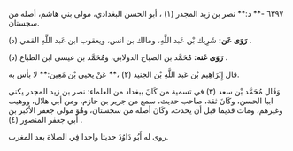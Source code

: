 ٦٣٩٧ -** د:** نصر بن زيد المجدر (١) ، أبو الحسن البغدادي، مولى بني هاشم، أصله من سجستان.

**رَوَى عَن:** شَرِيك بْن عَبد اللَّهِ، ومالك بن انس، ويعقوب ابن عَبد اللَّهِ القمي (د) .

**رَوَى عَنه:** مُحَمَّد بن الصباح الدولابي، ومُحَمَّد بن عيسى ابن الطباع (د) .

قال إِبْرَاهِيم بْن عَبد اللَّهِ بْن الجنيد (٢) ،** عَنْ يحيى بْن مَعِين:** لا بأس به.

وَقَال مُحَمَّد بْن سعد (٣) في تسمية من كَانَ ببغداد من العلماء: نصر بن زيد المجدر يكنى اببا الحسن، وكَانَ ثقة، صاحب حديث، سمع من جرير بن حازم، ومن أبي هلال، ووهيب وغيرهم، ومات قديما قبل أن يحدث، وكَانَ أصله من سجستان، وهُوَ مولى جعفر الأكبر بن أَبي جعفر المنصور (٤) .

روى له أَبُو دَاوُدَ حديثا واحدا فِي الصلاة بعد المغرب.